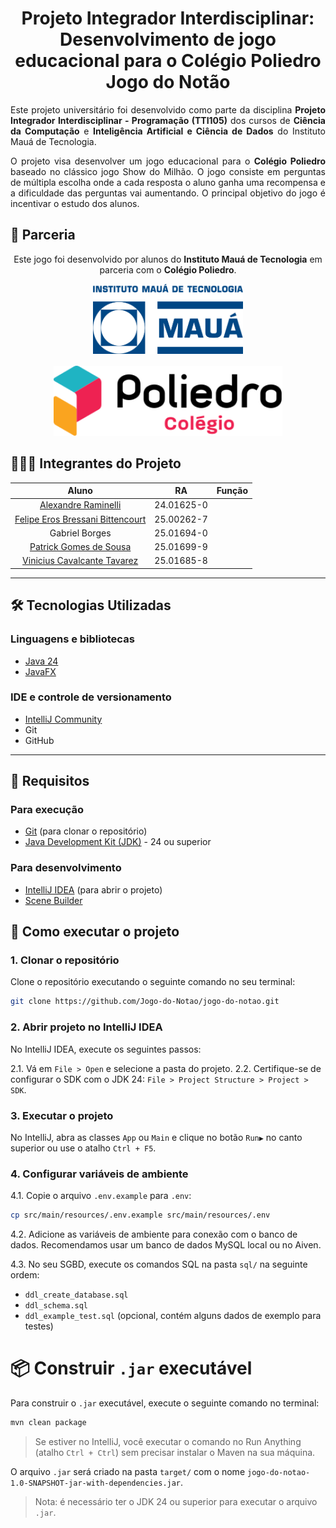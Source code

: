 <h1 align="center">
    Projeto Integrador Interdisciplinar:<br>
    Desenvolvimento de jogo educacional para o Colégio Poliedro<br>
    Jogo do Notão
</h1>

<!-- Introdução -->
<p align="justify">Este projeto universitário foi desenvolvido como parte da disciplina <strong>Projeto Integrador Interdisciplinar - Programação (TTI105)</strong> dos cursos de <strong>Ciência da Computação</strong> e <strong>Inteligência Artificial e Ciência de Dados</strong> do Instituto Mauá de Tecnologia.</p>
<p align="justify">O projeto visa desenvolver um jogo educacional para o <strong>Colégio Poliedro</strong> baseado no clássico jogo Show do Milhão. O jogo consiste em perguntas de múltipla escolha onde a cada resposta o aluno ganha uma recompensa e a dificuldade das perguntas vai aumentando. O principal objetivo do jogo é incentivar o estudo dos alunos.</p>

<!-- Parceria -->

## 🤝 Parceria

<p align="center">Este jogo foi desenvolvido por alunos do <strong>Instituto Mauá de Tecnologia</strong> em parceria com o <strong>Colégio Poliedro</strong>.</p>
<div align="center" style="display: flex; flex-direction: row; align-items: center; width: 100%; justify-content: center; gap: 16px; flex-wrap: wrap;">
    <!-- IMT -->
    <a href="https://www.maua.br/images/logo-IMT.png" target="_blank">
        <img height="112px" src="./docs/parceiros/logo-IMT.png">
    </a>
    <!-- Poliedro -->
    <a href="https://www.colegiopoliedro.com.br" target="_blank">
        <img height="112px" src="./docs/parceiros/logo-Poliedro.svg">
    </a>
</div>

<!-- Integrantes -->

## 🧑🏻‍💻 Integrantes do Projeto

|                               Aluno                               |     RA     | Função |
|:-----------------------------------------------------------------:|:----------:|:------:|
|   [Alexandre Raminelli](https://github.com/alexandreraminelli)    | 24.01625-0 |        |
| [Felipe Eros Bressani Bittencourt](https://github.com/FelipeEros) | 25.00262-7 |        |
|                          Gabriel Borges                           | 25.01694-0 |        |
|        [Patrick Gomes de Sousa](https://github.com/Pgs-0)         | 25.01699-9 |        |
| [Vinicius Cavalcante Tavarez](https://github.com/viniciusct0626)  | 25.01685-8 |        |

---
<!-- Tecnologias -->

## 🛠️ Tecnologias Utilizadas

### Linguagens e bibliotecas

- [Java 24](https://www.oracle.com/java/technologies/downloads)
- [JavaFX](https://openjfx.io/)

### IDE e controle de versionamento

- [IntelliJ Community](https://www.jetbrains.com/idea/download/)
- Git
- GitHub

---

## 🔧 Requisitos

### Para execução

- [Git](https://git-scm.com/downloads) (para clonar o repositório)
- [Java Development Kit (JDK)](https://www.oracle.com/br/java/technologies/downloads/) - 24 ou superior

### Para desenvolvimento

- [IntelliJ IDEA](https://www.jetbrains.com/idea/download/) (para abrir o projeto)
- [Scene Builder](https://gluonhq.com/products/scene-builder/)

## 🚀 Como executar o projeto

### 1. Clonar o repositório

Clone o repositório executando o seguinte comando no seu terminal:

```bash
git clone https://github.com/Jogo-do-Notao/jogo-do-notao.git
```

### 2. Abrir projeto no IntelliJ IDEA

No IntelliJ IDEA, execute os seguintes passos:

2.1. Vá em `File > Open` e selecione a pasta do projeto.
2.2. Certifique-se de configurar o SDK com o JDK 24: `File > Project Structure > Project > SDK`.

### 3. Executar o projeto

No IntelliJ, abra as classes `App` ou `Main` e clique no botão `Run▶️` no canto superior ou use o atalho `Ctrl + F5`.

### 4. Configurar variáveis de ambiente

4.1. Copie o arquivo `.env.example` para `.env`:

```bash
cp src/main/resources/.env.example src/main/resources/.env
```

4.2. Adicione as variáveis de ambiente para conexão com o banco de dados.
Recomendamos usar um banco de dados MySQL local ou no Aiven.

4.3. No seu SGBD, execute os comandos SQL na pasta `sql/` na seguinte ordem:

- `ddl_create_database.sql`
- `ddl_schema.sql`
- `ddl_example_test.sql` (opcional, contém alguns dados de exemplo para testes)

# 📦 Construir `.jar` executável

Para construir o `.jar` executável, execute o seguinte comando no terminal:

```bash
mvn clean package
```

> Se estiver no IntelliJ, você executar o comando no Run Anything (atalho `Ctrl + Ctrl`) sem precisar instalar o Maven
> na sua máquina.

O arquivo `.jar` será criado na pasta `target/` com o nome `jogo-do-notao-1.0-SNAPSHOT-jar-with-dependencies.jar`.

> Nota: é necessário ter o JDK 24 ou superior para executar o arquivo `.jar`.
